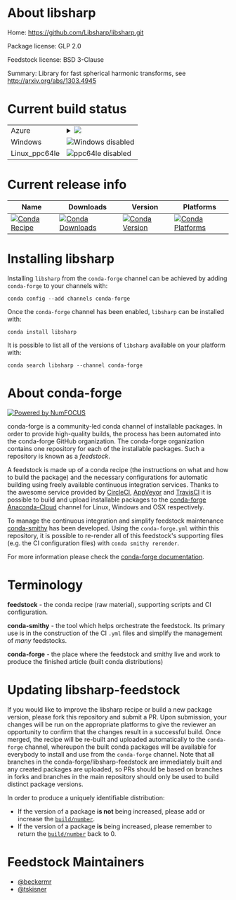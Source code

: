 About libsharp
==============

Home: https://github.com/Libsharp/libsharp.git

Package license: GLP 2.0

Feedstock license: BSD 3-Clause

Summary: Library for fast spherical harmonic transforms, see http://arxiv.org/abs/1303.4945



Current build status
====================


<table>
    
  <tr>
    <td>Azure</td>
    <td>
      <details>
        <summary>
          <a href="https://dev.azure.com/conda-forge/feedstock-builds/_build/latest?definitionId=5197&branchName=master">
            <img src="https://dev.azure.com/conda-forge/feedstock-builds/_apis/build/status/libsharp-feedstock?branchName=master">
          </a>
        </summary>
        <table>
          <thead><tr><th>Variant</th><th>Status</th></tr></thead>
          <tbody><tr>
              <td>linux_mpimpichnumpy1.14python3.6.____cpython</td>
              <td>
                <a href="https://dev.azure.com/conda-forge/feedstock-builds/_build/latest?definitionId=5197&branchName=master">
                  <img src="https://dev.azure.com/conda-forge/feedstock-builds/_apis/build/status/libsharp-feedstock?branchName=master&jobName=linux&configuration=linux_mpimpichnumpy1.14python3.6.____cpython" alt="variant">
                </a>
              </td>
            </tr><tr>
              <td>linux_mpimpichnumpy1.14python3.7.____cpython</td>
              <td>
                <a href="https://dev.azure.com/conda-forge/feedstock-builds/_build/latest?definitionId=5197&branchName=master">
                  <img src="https://dev.azure.com/conda-forge/feedstock-builds/_apis/build/status/libsharp-feedstock?branchName=master&jobName=linux&configuration=linux_mpimpichnumpy1.14python3.7.____cpython" alt="variant">
                </a>
              </td>
            </tr><tr>
              <td>linux_mpimpichnumpy1.14python3.8.____cpython</td>
              <td>
                <a href="https://dev.azure.com/conda-forge/feedstock-builds/_build/latest?definitionId=5197&branchName=master">
                  <img src="https://dev.azure.com/conda-forge/feedstock-builds/_apis/build/status/libsharp-feedstock?branchName=master&jobName=linux&configuration=linux_mpimpichnumpy1.14python3.8.____cpython" alt="variant">
                </a>
              </td>
            </tr><tr>
              <td>linux_mpimpichnumpy1.18python3.6.____73_pypy</td>
              <td>
                <a href="https://dev.azure.com/conda-forge/feedstock-builds/_build/latest?definitionId=5197&branchName=master">
                  <img src="https://dev.azure.com/conda-forge/feedstock-builds/_apis/build/status/libsharp-feedstock?branchName=master&jobName=linux&configuration=linux_mpimpichnumpy1.18python3.6.____73_pypy" alt="variant">
                </a>
              </td>
            </tr><tr>
              <td>linux_mpinompinumpy1.14python3.6.____cpython</td>
              <td>
                <a href="https://dev.azure.com/conda-forge/feedstock-builds/_build/latest?definitionId=5197&branchName=master">
                  <img src="https://dev.azure.com/conda-forge/feedstock-builds/_apis/build/status/libsharp-feedstock?branchName=master&jobName=linux&configuration=linux_mpinompinumpy1.14python3.6.____cpython" alt="variant">
                </a>
              </td>
            </tr><tr>
              <td>linux_mpinompinumpy1.14python3.7.____cpython</td>
              <td>
                <a href="https://dev.azure.com/conda-forge/feedstock-builds/_build/latest?definitionId=5197&branchName=master">
                  <img src="https://dev.azure.com/conda-forge/feedstock-builds/_apis/build/status/libsharp-feedstock?branchName=master&jobName=linux&configuration=linux_mpinompinumpy1.14python3.7.____cpython" alt="variant">
                </a>
              </td>
            </tr><tr>
              <td>linux_mpinompinumpy1.14python3.8.____cpython</td>
              <td>
                <a href="https://dev.azure.com/conda-forge/feedstock-builds/_build/latest?definitionId=5197&branchName=master">
                  <img src="https://dev.azure.com/conda-forge/feedstock-builds/_apis/build/status/libsharp-feedstock?branchName=master&jobName=linux&configuration=linux_mpinompinumpy1.14python3.8.____cpython" alt="variant">
                </a>
              </td>
            </tr><tr>
              <td>linux_mpinompinumpy1.18python3.6.____73_pypy</td>
              <td>
                <a href="https://dev.azure.com/conda-forge/feedstock-builds/_build/latest?definitionId=5197&branchName=master">
                  <img src="https://dev.azure.com/conda-forge/feedstock-builds/_apis/build/status/libsharp-feedstock?branchName=master&jobName=linux&configuration=linux_mpinompinumpy1.18python3.6.____73_pypy" alt="variant">
                </a>
              </td>
            </tr><tr>
              <td>linux_mpiopenmpinumpy1.14python3.6.____cpython</td>
              <td>
                <a href="https://dev.azure.com/conda-forge/feedstock-builds/_build/latest?definitionId=5197&branchName=master">
                  <img src="https://dev.azure.com/conda-forge/feedstock-builds/_apis/build/status/libsharp-feedstock?branchName=master&jobName=linux&configuration=linux_mpiopenmpinumpy1.14python3.6.____cpython" alt="variant">
                </a>
              </td>
            </tr><tr>
              <td>linux_mpiopenmpinumpy1.14python3.7.____cpython</td>
              <td>
                <a href="https://dev.azure.com/conda-forge/feedstock-builds/_build/latest?definitionId=5197&branchName=master">
                  <img src="https://dev.azure.com/conda-forge/feedstock-builds/_apis/build/status/libsharp-feedstock?branchName=master&jobName=linux&configuration=linux_mpiopenmpinumpy1.14python3.7.____cpython" alt="variant">
                </a>
              </td>
            </tr><tr>
              <td>linux_mpiopenmpinumpy1.14python3.8.____cpython</td>
              <td>
                <a href="https://dev.azure.com/conda-forge/feedstock-builds/_build/latest?definitionId=5197&branchName=master">
                  <img src="https://dev.azure.com/conda-forge/feedstock-builds/_apis/build/status/libsharp-feedstock?branchName=master&jobName=linux&configuration=linux_mpiopenmpinumpy1.14python3.8.____cpython" alt="variant">
                </a>
              </td>
            </tr><tr>
              <td>linux_mpiopenmpinumpy1.18python3.6.____73_pypy</td>
              <td>
                <a href="https://dev.azure.com/conda-forge/feedstock-builds/_build/latest?definitionId=5197&branchName=master">
                  <img src="https://dev.azure.com/conda-forge/feedstock-builds/_apis/build/status/libsharp-feedstock?branchName=master&jobName=linux&configuration=linux_mpiopenmpinumpy1.18python3.6.____73_pypy" alt="variant">
                </a>
              </td>
            </tr><tr>
              <td>osx_mpimpichnumpy1.14python3.6.____cpython</td>
              <td>
                <a href="https://dev.azure.com/conda-forge/feedstock-builds/_build/latest?definitionId=5197&branchName=master">
                  <img src="https://dev.azure.com/conda-forge/feedstock-builds/_apis/build/status/libsharp-feedstock?branchName=master&jobName=osx&configuration=osx_mpimpichnumpy1.14python3.6.____cpython" alt="variant">
                </a>
              </td>
            </tr><tr>
              <td>osx_mpimpichnumpy1.14python3.7.____cpython</td>
              <td>
                <a href="https://dev.azure.com/conda-forge/feedstock-builds/_build/latest?definitionId=5197&branchName=master">
                  <img src="https://dev.azure.com/conda-forge/feedstock-builds/_apis/build/status/libsharp-feedstock?branchName=master&jobName=osx&configuration=osx_mpimpichnumpy1.14python3.7.____cpython" alt="variant">
                </a>
              </td>
            </tr><tr>
              <td>osx_mpimpichnumpy1.14python3.8.____cpython</td>
              <td>
                <a href="https://dev.azure.com/conda-forge/feedstock-builds/_build/latest?definitionId=5197&branchName=master">
                  <img src="https://dev.azure.com/conda-forge/feedstock-builds/_apis/build/status/libsharp-feedstock?branchName=master&jobName=osx&configuration=osx_mpimpichnumpy1.14python3.8.____cpython" alt="variant">
                </a>
              </td>
            </tr><tr>
              <td>osx_mpimpichnumpy1.18python3.6.____73_pypy</td>
              <td>
                <a href="https://dev.azure.com/conda-forge/feedstock-builds/_build/latest?definitionId=5197&branchName=master">
                  <img src="https://dev.azure.com/conda-forge/feedstock-builds/_apis/build/status/libsharp-feedstock?branchName=master&jobName=osx&configuration=osx_mpimpichnumpy1.18python3.6.____73_pypy" alt="variant">
                </a>
              </td>
            </tr><tr>
              <td>osx_mpinompinumpy1.14python3.6.____cpython</td>
              <td>
                <a href="https://dev.azure.com/conda-forge/feedstock-builds/_build/latest?definitionId=5197&branchName=master">
                  <img src="https://dev.azure.com/conda-forge/feedstock-builds/_apis/build/status/libsharp-feedstock?branchName=master&jobName=osx&configuration=osx_mpinompinumpy1.14python3.6.____cpython" alt="variant">
                </a>
              </td>
            </tr><tr>
              <td>osx_mpinompinumpy1.14python3.7.____cpython</td>
              <td>
                <a href="https://dev.azure.com/conda-forge/feedstock-builds/_build/latest?definitionId=5197&branchName=master">
                  <img src="https://dev.azure.com/conda-forge/feedstock-builds/_apis/build/status/libsharp-feedstock?branchName=master&jobName=osx&configuration=osx_mpinompinumpy1.14python3.7.____cpython" alt="variant">
                </a>
              </td>
            </tr><tr>
              <td>osx_mpinompinumpy1.14python3.8.____cpython</td>
              <td>
                <a href="https://dev.azure.com/conda-forge/feedstock-builds/_build/latest?definitionId=5197&branchName=master">
                  <img src="https://dev.azure.com/conda-forge/feedstock-builds/_apis/build/status/libsharp-feedstock?branchName=master&jobName=osx&configuration=osx_mpinompinumpy1.14python3.8.____cpython" alt="variant">
                </a>
              </td>
            </tr><tr>
              <td>osx_mpinompinumpy1.18python3.6.____73_pypy</td>
              <td>
                <a href="https://dev.azure.com/conda-forge/feedstock-builds/_build/latest?definitionId=5197&branchName=master">
                  <img src="https://dev.azure.com/conda-forge/feedstock-builds/_apis/build/status/libsharp-feedstock?branchName=master&jobName=osx&configuration=osx_mpinompinumpy1.18python3.6.____73_pypy" alt="variant">
                </a>
              </td>
            </tr><tr>
              <td>osx_mpiopenmpinumpy1.14python3.6.____cpython</td>
              <td>
                <a href="https://dev.azure.com/conda-forge/feedstock-builds/_build/latest?definitionId=5197&branchName=master">
                  <img src="https://dev.azure.com/conda-forge/feedstock-builds/_apis/build/status/libsharp-feedstock?branchName=master&jobName=osx&configuration=osx_mpiopenmpinumpy1.14python3.6.____cpython" alt="variant">
                </a>
              </td>
            </tr><tr>
              <td>osx_mpiopenmpinumpy1.14python3.7.____cpython</td>
              <td>
                <a href="https://dev.azure.com/conda-forge/feedstock-builds/_build/latest?definitionId=5197&branchName=master">
                  <img src="https://dev.azure.com/conda-forge/feedstock-builds/_apis/build/status/libsharp-feedstock?branchName=master&jobName=osx&configuration=osx_mpiopenmpinumpy1.14python3.7.____cpython" alt="variant">
                </a>
              </td>
            </tr><tr>
              <td>osx_mpiopenmpinumpy1.14python3.8.____cpython</td>
              <td>
                <a href="https://dev.azure.com/conda-forge/feedstock-builds/_build/latest?definitionId=5197&branchName=master">
                  <img src="https://dev.azure.com/conda-forge/feedstock-builds/_apis/build/status/libsharp-feedstock?branchName=master&jobName=osx&configuration=osx_mpiopenmpinumpy1.14python3.8.____cpython" alt="variant">
                </a>
              </td>
            </tr><tr>
              <td>osx_mpiopenmpinumpy1.18python3.6.____73_pypy</td>
              <td>
                <a href="https://dev.azure.com/conda-forge/feedstock-builds/_build/latest?definitionId=5197&branchName=master">
                  <img src="https://dev.azure.com/conda-forge/feedstock-builds/_apis/build/status/libsharp-feedstock?branchName=master&jobName=osx&configuration=osx_mpiopenmpinumpy1.18python3.6.____73_pypy" alt="variant">
                </a>
              </td>
            </tr>
          </tbody>
        </table>
      </details>
    </td>
  </tr>
  <tr>
    <td>Windows</td>
    <td>
      <img src="https://img.shields.io/badge/Windows-disabled-lightgrey.svg" alt="Windows disabled">
    </td>
  </tr>
  <tr>
    <td>Linux_ppc64le</td>
    <td>
      <img src="https://img.shields.io/badge/ppc64le-disabled-lightgrey.svg" alt="ppc64le disabled">
    </td>
  </tr>
</table>

Current release info
====================

| Name | Downloads | Version | Platforms |
| --- | --- | --- | --- |
| [![Conda Recipe](https://img.shields.io/badge/recipe-libsharp-green.svg)](https://anaconda.org/conda-forge/libsharp) | [![Conda Downloads](https://img.shields.io/conda/dn/conda-forge/libsharp.svg)](https://anaconda.org/conda-forge/libsharp) | [![Conda Version](https://img.shields.io/conda/vn/conda-forge/libsharp.svg)](https://anaconda.org/conda-forge/libsharp) | [![Conda Platforms](https://img.shields.io/conda/pn/conda-forge/libsharp.svg)](https://anaconda.org/conda-forge/libsharp) |

Installing libsharp
===================

Installing `libsharp` from the `conda-forge` channel can be achieved by adding `conda-forge` to your channels with:

```
conda config --add channels conda-forge
```

Once the `conda-forge` channel has been enabled, `libsharp` can be installed with:

```
conda install libsharp
```

It is possible to list all of the versions of `libsharp` available on your platform with:

```
conda search libsharp --channel conda-forge
```


About conda-forge
=================

[![Powered by NumFOCUS](https://img.shields.io/badge/powered%20by-NumFOCUS-orange.svg?style=flat&colorA=E1523D&colorB=007D8A)](http://numfocus.org)

conda-forge is a community-led conda channel of installable packages.
In order to provide high-quality builds, the process has been automated into the
conda-forge GitHub organization. The conda-forge organization contains one repository
for each of the installable packages. Such a repository is known as a *feedstock*.

A feedstock is made up of a conda recipe (the instructions on what and how to build
the package) and the necessary configurations for automatic building using freely
available continuous integration services. Thanks to the awesome service provided by
[CircleCI](https://circleci.com/), [AppVeyor](https://www.appveyor.com/)
and [TravisCI](https://travis-ci.com/) it is possible to build and upload installable
packages to the [conda-forge](https://anaconda.org/conda-forge)
[Anaconda-Cloud](https://anaconda.org/) channel for Linux, Windows and OSX respectively.

To manage the continuous integration and simplify feedstock maintenance
[conda-smithy](https://github.com/conda-forge/conda-smithy) has been developed.
Using the ``conda-forge.yml`` within this repository, it is possible to re-render all of
this feedstock's supporting files (e.g. the CI configuration files) with ``conda smithy rerender``.

For more information please check the [conda-forge documentation](https://conda-forge.org/docs/).

Terminology
===========

**feedstock** - the conda recipe (raw material), supporting scripts and CI configuration.

**conda-smithy** - the tool which helps orchestrate the feedstock.
                   Its primary use is in the construction of the CI ``.yml`` files
                   and simplify the management of *many* feedstocks.

**conda-forge** - the place where the feedstock and smithy live and work to
                  produce the finished article (built conda distributions)


Updating libsharp-feedstock
===========================

If you would like to improve the libsharp recipe or build a new
package version, please fork this repository and submit a PR. Upon submission,
your changes will be run on the appropriate platforms to give the reviewer an
opportunity to confirm that the changes result in a successful build. Once
merged, the recipe will be re-built and uploaded automatically to the
`conda-forge` channel, whereupon the built conda packages will be available for
everybody to install and use from the `conda-forge` channel.
Note that all branches in the conda-forge/libsharp-feedstock are
immediately built and any created packages are uploaded, so PRs should be based
on branches in forks and branches in the main repository should only be used to
build distinct package versions.

In order to produce a uniquely identifiable distribution:
 * If the version of a package **is not** being increased, please add or increase
   the [``build/number``](https://conda.io/docs/user-guide/tasks/build-packages/define-metadata.html#build-number-and-string).
 * If the version of a package **is** being increased, please remember to return
   the [``build/number``](https://conda.io/docs/user-guide/tasks/build-packages/define-metadata.html#build-number-and-string)
   back to 0.

Feedstock Maintainers
=====================

* [@beckermr](https://github.com/beckermr/)
* [@tskisner](https://github.com/tskisner/)

